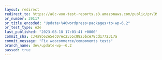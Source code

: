 ```yaml
---
layout: redirect
redirect_to: https://a8c-woo-test-reports.s3.amazonaws.com/public/pr/39117/e2e/index.html
pr_number: 39117
pr_title_encoded: "Update+%40wordpress+packages+to+wp-6.2"
pr_test_type: e2e
last_published: "2023-08-18 17:03:41 +0000"
commit_sha: c34a9b62e5ec07ec2555c8825bce78cd1772317a
commit_message: "Fix woocommerce/components tests"
branch_name: dev/update-wp--6.2
passed: true
---
```

